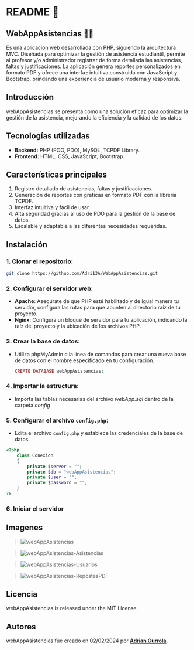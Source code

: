 # **README 📖**


## **WebAppAsistencias ✍🏻**

Es una aplicación web desarrollada con PHP, siguiendo la arquitectura MVC. Diseñada para optimizar la gestión de asistencia estudiantil, permite al profesor y/o administrador registrar de forma detallada las asistencias, faltas y justificaciones. La aplicación genera reportes personalizados en formato PDF y ofrece una interfaz intuitiva construida con JavaScript y Bootstrap, brindando una experiencia de usuario moderna y responsiva.


## **Introducción**

webAppAsistencias se presenta como una solución eficaz para optimizar la gestión de la asistencia, mejorando la eficiencia y la calidad de los datos.


## **Tecnologías utilizadas**

- **Backend:** PHP (POO, PDO), MySQL, TCPDF Library.
- **Frontend:** HTML, CSS, JavaScript, Bootstrap.


## **Características principales**

1. Registro detallado de asistencias, faltas y justificaciones.
2. Generación de reportes con graficas en formato PDF con la librería TCPDF.
3. Interfaz intuitiva y fácil de usar.
4. Alta seguridad gracias al uso de PDO para la gestión de la base de datos.
5. Escalable y adaptable a las diferentes necesidades requeridas.

## **Instalación**

### **1. Clonar el repositorio:**
```Bash
git clone https://github.com/Adri13A/WebAppAsistencias.git
```

### **2. Configurar el servidor web:**
  - **Apache**: Asegúrate de que PHP esté habilitado y de igual manera tu servidor, configura las rutas para que apunten al directorio raíz de tu proyecto.
  - **Nginx**: Configura un bloque de servidor para tu aplicación, indicando la raíz del proyecto y la ubicación de los archivos PHP.

### **3. Crear la base de datos:**

- Utiliza phpMyAdmin o la línea de comandos para crear una nueva base de datos con el nombre especificado en tu configuración.
  ```PHP
  CREATE DATABASE webAppAsistencias;
  ```
### **4. Importar la estructura:**
- Importa las tablas necesarias del archivo *webApp.sql* dentro de la carpeta *config*

### **5. Configurar el archivo `config.php`:**
- Edita el archivo `config.php` y establece las credenciales de la base de datos.
```PHP
<?php
    class Conexion
    {
        private $server = "";
        private $db = "webAppAsistencias";
        private $user = "";
        private $password = "";
    }
?>
```

### **6. Iniciar el servidor**


## **Imagenes**
> ![webAppAsistencias](https://github.com/user-attachments/assets/c6eda8fe-dd37-4033-a6d8-36cf59284b29)

> ![webAppAsistencias-Asistencias](https://github.com/user-attachments/assets/bd054869-3c03-4bdd-ad1c-07650e6f2bcd)

> ![webAppAsistencias-Usuarios](https://github.com/user-attachments/assets/2601a664-9f15-4502-991c-f59d04040272)

> ![webAppAsistencias-RepostesPDF](https://github.com/user-attachments/assets/84c05360-a115-4d41-a73a-8f0ba6e489b7)

## **Licencia**

webAppAsistencias is released under the MIT License.

## **Autores**

webAppAsistencias fue creado en 02/02/2024 por **[Adrian Gurrola](https://github.com/Adri13A)**.
